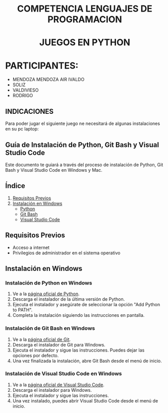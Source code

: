  # <center> COMPETENCIA LENGUAJES DE PROGRAMACION </center>


# <center> JUEGOS EN PYTHON </center>

# PARTICIPANTES: 
- MENDOZA MENDOZA AIR IVALDO
- SOLIZ 
- VALDIVIESO
- RODRIGO

## INDICACIONES 
Para poder jugar el siguiente juego ne necesitará de algunas 
instalaciones en su pc laptop:

## Guía de Instalación de Python, Git Bash y Visual Studio Code

Este documento te guiará a través del proceso de instalación de Python, Git Bash y Visual Studio Code en Windows y Mac.

## Índice

1. [Requisitos Previos](#requisitos-previos)
2. [Instalación en Windows](#instalación-en-windows)
   - [Python](#instalación-de-python-en-windows)
   - [Git Bash](#instalación-de-git-bash-en-windows)
   - [Visual Studio Code](#instalación-de-visual-studio-code-en-windows)

## Requisitos Previos

- Acceso a internet
- Privilegios de administrador en el sistema operativo

## Instalación en Windows

### Instalación de Python en Windows

1. Ve a la [página oficial de Python](https://www.python.org/downloads/windows/).
2. Descarga el instalador de la última versión de Python.
3. Ejecuta el instalador y asegúrate de seleccionar la opción "Add Python to PATH".
4. Completa la instalación siguiendo las instrucciones en pantalla.

### Instalación de Git Bash en Windows

1. Ve a la [página oficial de Git](https://git-scm.com/download/win).
2. Descarga el instalador de Git para Windows.
3. Ejecuta el instalador y sigue las instrucciones. Puedes dejar las opciones por defecto.
4. Una vez finalizada la instalación, abre Git Bash desde el menú de inicio.

### Instalación de Visual Studio Code en Windows

1. Ve a la [página oficial de Visual Studio Code](https://code.visualstudio.com/Download).
2. Descarga el instalador para Windows.
3. Ejecuta el instalador y sigue las instrucciones.
4. Una vez instalado, puedes abrir Visual Studio Code desde el menú de inicio.
